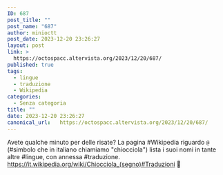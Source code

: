 ```yaml
---
ID: 687
post_title: ""
post_name: "687"
author: minioctt
post_date: 2023-12-20 23:26:27
layout: post
link: >
  https://octospacc.altervista.org/2023/12/20/687/
published: true
tags:
  - lingue
  - traduzione
  - Wikipedia
categories:
  - Senza categoria
title: ""
date: 2023-12-20 23:26:27
canonical_url:   https://octospacc.altervista.org/2023/12/20/687/
---
```

<!-- wp:paragraph -->
<p>Avete qualche minuto per delle risate? La pagina #Wikipedia riguardo <code>@</code> (#simbolo che in italiano chiamiamo "chiocciola") lista i suoi nomi in tante altre #lingue, con annessa #traduzione. <a href="https://it.wikipedia.org/wiki/Chiocciola_(segno)#Traduzioni">https://it.wikipedia.org/wiki/Chiocciola_(segno)#Traduzioni</a> 🤯️</p>
<!-- /wp:paragraph -->